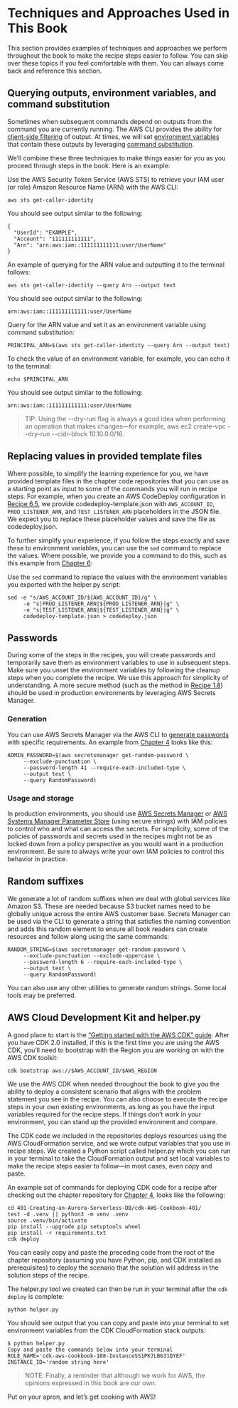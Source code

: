 # Techniques and Approaches Used in This Book

This section provides examples of techniques and approaches we perform throughout the book to make the recipe steps easier to follow. You can skip over these topics if you feel comfortable with them. You can always come back and reference this section.

## Querying outputs, environment variables, and command substitution
Sometimes when subsequent commands depend on outputs from the command you are currently running. The AWS CLI provides the ability for [client-side filtering](https://docs.aws.amazon.com/cli/latest/userguide/cli-usage-filter.html#cli-usage-filter-client-side) of output. At times, we will set [environment variables](https://en.wikipedia.org/wiki/Environment_variable) that contain these outputs by leveraging [command substitution](https://www.gnu.org/software/bash/manual/html_node/Command-Substitution.html).

We’ll combine these three techniques to make things easier for you as you proceed through steps in the book. Here is an example:

Use the AWS Security Token Service (AWS STS) to retrieve your IAM user (or role) Amazon Resource Name (ARN) with the AWS CLI:
```
aws sts get-caller-identity
```
You should see output similar to the following:
```
{
  "UserId": "EXAMPLE",
  "Account": "111111111111",
  "Arn": "arn:aws:iam::111111111111:user/UserName"
}
```
An example of querying for the ARN value and outputting it to the terminal follows:
```
aws sts get-caller-identity --query Arn --output text
```
You should see output similar to the following:
```
arn:aws:iam::111111111111:user/UserName
```
Query for the ARN value and set it as an environment variable using command substitution:
```
PRINCIPAL_ARN=$(aws sts get-caller-identity --query Arn --output text)
```
To check the value of an environment variable, for example, you can echo it to the terminal:
```
echo $PRINCIPAL_ARN
```
You should see output similar to the following:
```
arn:aws:iam::111111111111:user/UserName
```
> TIP: Using the --dry-run flag is always a good idea when performing an operation that makes changes—for example, aws ec2 create-vpc --dry-run --cidr-block 10.10.0.0/16.

## Replacing values in provided template files
Where possible, to simplify the learning experience for you, we have provided template files in the chapter code repositories that you can use as a starting point as input to some of the commands you will run in recipe steps. For example, when you create an AWS CodeDeploy configuration in [Recipe 6.5](https://github.com/AWSCookbook/Containers/tree/main/605-Updating-Containers-With-BlueGreen), we provide codedeploy-template.json with `AWS_ACCOUNT_ID`, `PROD_LISTENER_ARN`, and `TEST_LISTENER_ARN` placeholders in the JSON file. We expect you to replace these placeholder values and save the file as codedeploy.json.

To further simplify your experience, if you follow the steps exactly and save these to environment variables, you can use the `sed` command to replace the values. Where possible, we provide you a command to do this, such as this example from [Chapter 6](https://github.com/AWSCookbook/Containers):

Use the `sed` command to replace the values with the environment variables you exported with the helper.py script:
```
sed -e "s/AWS_ACCOUNT_ID/${AWS_ACCOUNT_ID}/g" \
     -e "s|PROD_LISTENER_ARN|${PROD_LISTENER_ARN}|g" \
     -e "s|TEST_LISTENER_ARN|${TEST_LISTENER_ARN}|g" \
     codedeploy-template.json > codedeploy.json
```
## Passwords
During some of the steps in the recipes, you will create passwords and temporarily save them as environment variables to use in subsequent steps. Make sure you unset the environment variables by following the cleanup steps when you complete the recipe. We use this approach for simplicity of understanding. A more secure method (such as the method in [Recipe 1.8](https://github.com/AWSCookbook/Security/tree/main/108-Storing-Encrypting-Accessing-Passwords)) should be used in production environments by leveraging AWS Secrets Manager.

### Generation
You can use AWS Secrets Manager via the AWS CLI to [generate passwords](https://awscli.amazonaws.com/v2/documentation/api/latest/reference/secretsmanager/get-random-password.html) with specific requirements. An example from [Chapter 4](https://github.com/AWSCookbook/Databases) looks like this:
```
ADMIN_PASSWORD=$(aws secretsmanager get-random-password \
     --exclude-punctuation \
     --password-length 41 --require-each-included-type \
     --output text \
     --query RandomPassword)
```
### Usage and storage
In production environments, you should use [AWS Secrets Manager](https://aws.amazon.com/secrets-manager/) or [AWS Systems Manager Parameter Store](https://docs.aws.amazon.com/systems-manager/latest/userguide/systems-manager-parameter-store.html) (using secure strings) with IAM policies to control who and what can access the secrets. For simplicity, some of the policies of passwords and secrets used in the recipes might not be as locked down from a policy perspective as you would want in a production environment. Be sure to always write your own IAM policies to control this behavior in practice.

## Random suffixes
We generate a lot of random suffixes when we deal with global services like Amazon S3. These are needed because S3 bucket names need to be globally unique across the entire AWS customer base. Secrets Manager can be used via the CLI to generate a string that satisfies the naming convention and adds this random element to ensure all book readers can create resources and follow along using the same commands:
```
RANDOM_STRING=$(aws secretsmanager get-random-password \
     --exclude-punctuation --exclude-uppercase \
     --password-length 6 --require-each-included-type \
     --output text \
     --query RandomPassword)
```
You can also use any other utilities to generate random strings. Some local tools may be preferred.

## AWS Cloud Development Kit and helper.py
A good place to start is the [“Getting started with the AWS CDK” guide](https://docs.aws.amazon.com/cdk/v2/guide/getting_started.html). After you have CDK 2.0 installed, if this is the first time you are using the AWS CDK, you’ll need to bootstrap with the Region you are working on with the AWS CDK toolkit:
```
cdk bootstrap aws://$AWS_ACCOUNT_ID/$AWS_REGION
```
We use the AWS CDK when needed throughout the book to give you the ability to deploy a consistent scenario that aligns with the problem statement you see in the recipe. You can also choose to execute the recipe steps in your own existing environments, as long as you have the input variables required for the recipe steps. If things don’t work in your environment, you can stand up the provided environment and compare.

The CDK code we included in the repositories deploys resources using the AWS CloudFormation service, and we wrote output variables that you use in recipe steps. We created a Python script called helper.py which you can run in your terminal to take the CloudFormation output and set local variables to make the recipe steps easier to follow—in most cases, even copy and paste.

An example set of commands for deploying CDK code for a recipe after checking out the chapter repository for [Chapter 4](https://github.com/AWSCookbook/Databases), looks like the following:
```
cd 401-Creating-an-Aurora-Serverless-DB/cdk-AWS-Cookbook-401/
test -d .venv || python3 -m venv .venv
source .venv/bin/activate
pip install --upgrade pip setuptools wheel
pip install -r requirements.txt
cdk deploy
```
You can easily copy and paste the preceding code from the root of the chapter repository (assuming you have Python, pip, and CDK installed as prerequisites) to deploy the scenario that the solution will address in the solution steps of the recipe.

The helper.py tool we created can then be run in your terminal after the `cdk deploy` is complete:
```
python helper.py
```
You should see output that you can copy and paste into your terminal to set environment variables from the CDK CloudFormation stack outputs:
```
$ python helper.py
Copy and paste the commands below into your terminal
ROLE_NAME='cdk-aws-cookbook-108-InstanceSS1PK7LB631QYEF'
INSTANCE_ID='random string here'
```
> NOTE: Finally, a reminder that although we work for AWS, the opinions expressed in this book are our own.

Put on your apron, and let’s get cooking with AWS!

